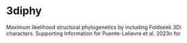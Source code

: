 # 3diphy
Maximum likelihood structural phylogenetics by including Foldseek 3Di characters. Supporting Information for Puente-Lelievre et al. 2023n for 
